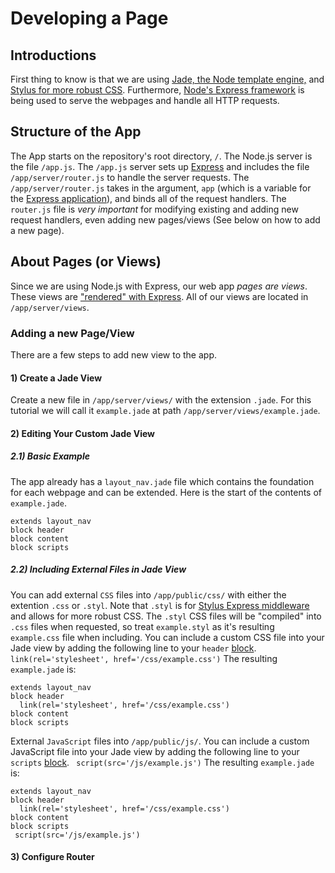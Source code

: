 # Developing a Page

## Introductions
First thing to know is that we are using [Jade, the Node template engine,](http://jade-lang.com/) and [Stylus for more robust CSS](http://learnboost.github.io/stylus/docs/middleware.html).
Furthermore, [Node's Express framework]([http://expressjs.com/) is being used to serve the webpages and handle all HTTP requests.

## Structure of the App
The App starts on the repository's root directory, `/`. The Node.js server is the file `/app.js`.
The `/app.js` server sets up [Express](http://expressjs.com/) and includes the file `/app/server/router.js` to handle the server requests.
The `/app/server/router.js` takes in the argument, `app` (which is a variable for the [Express application](http://expressjs.com/api.html)), and binds all of the request handlers.
The `router.js` file is *very important* for modifying existing and adding new request handlers, even adding new pages/views (See below on how to add a new page).

## About Pages (or Views)
Since we are using Node.js with Express, our web app *pages are views*. 
These views are ["rendered" with Express](http://expressjs.com/api.html#app.render).
All of our views are located in `/app/server/views`. 

### Adding a new Page/View
There are a few steps to add new view to the app.
#### 1) Create a Jade View
Create a new file in `/app/server/views/` with the extension `.jade`.
For this tutorial we will call it `example.jade` at path `/app/server/views/example.jade`.
#### 2) Editing Your Custom Jade View
##### 2.1) Basic Example
The app already has a `layout_nav.jade` file which contains the foundation for each webpage and can be extended.
Here is the start of the contents of `example.jade`.
```jade
extends layout_nav
block header
block content
block scripts
```
##### 2.2) Including External Files in Jade View
You can add external `CSS` files into `/app/public/css/` with either the extention `.css` or `.styl`. 
Note that `.styl` is for [Stylus Express middleware](http://learnboost.github.io/stylus/) and allows for more robust CSS. 
The `.styl` CSS files will be "compiled" into `.css` files when requested, so treat `example.styl` as it's resulting `example.css` file when including.
You can include a custom CSS file into your Jade view by adding the following line to your `header` [block](http://www.devthought.com/code/use-jade-blocks-not-layouts/).
` link(rel='stylesheet', href='/css/example.css')`
The resulting `example.jade` is:
```jade
extends layout_nav
block header
  link(rel='stylesheet', href='/css/example.css')
block content
block scripts
```
External `JavaScript` files into `/app/public/js/`. 
You can include a custom JavaScript file into your Jade view by adding the following line to your `scripts` [block](http://www.devthought.com/code/use-jade-blocks-not-layouts/).
` script(src='/js/example.js')`
The resulting `example.jade` is:
```jade
extends layout_nav
block header
  link(rel='stylesheet', href='/css/example.css')
block content
block scripts
 script(src='/js/example.js')
```


#### 3) Configure Router

